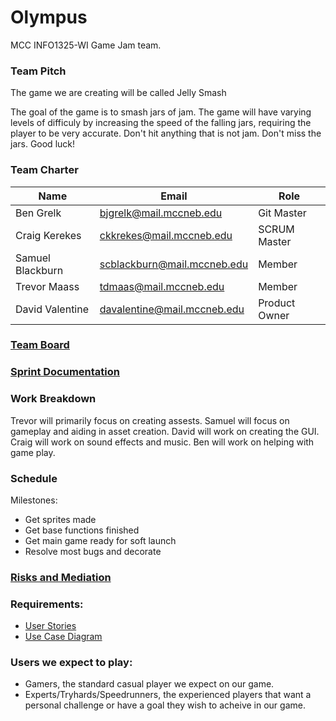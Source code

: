 # Olympus
MCC INFO1325-WI Game Jam team.


### Team Pitch
The game we are creating will be called Jelly Smash

The goal of the game is to smash jars of jam. The game will have varying levels of difficuly by increasing the speed of the falling jars, requiring the player to be very accurate. Don't hit anything that is not jam.
Don't miss the jars. Good luck!

### Team Charter


| Name             | Email                           | Role          |
|------------------|---------------------------------|---------------|
| Ben Grelk        | bjgrelk@mail.mccneb.edu         | Git Master    |
| Craig Kerekes    | ckkrekes@mail.mccneb.edu        | SCRUM Master  |
| Samuel Blackburn | scblackburn@mail.mccneb.edu     | Member        |
| Trevor Maass     | tdmaas@mail.mccneb.edu          | Member        | 
| David Valentine  | davalentine@mail.mccneb.edu     | Product Owner |


### [Team Board](https://github.com/orgs/MCC-Olympus/projects/1/views/1 "Game-Jam Project")

### [Sprint Documentation](https://docs.google.com/document/d/1SqVtzIEZ-mN01PpTQLqmuviYkzWliZHLwg00_Lh3g_I/edit "Sprint Documantation INFO 1321")

### Work Breakdown
Trevor will primarily focus on creating assests. 
Samuel will focus on gameplay and aiding in asset creation. 
David will work on creating the GUI. 
Craig will work on sound effects and music. 
Ben will work on helping with game play. 

### Schedule
Milestones:
* Get sprites made
* Get base functions finished
* Get main game ready for soft launch
* Resolve most bugs and decorate

### [Risks and Mediation](https://github.com/MCC-Olympus/.github/blob/main/IT-Risk-Assessment-Matrix-Template%20CKK%20-%20Copy.pdf "Risk")

### Requirements:
* [User Stories](https://docs.google.com/document/d/1v7QvZro_lRrO82Z4z-6r5MBBAxByQJID2SvQrkEEVt8/edit "User Stories")
* [Use Case Diagram](https://lucid.app/lucidchart/57968865-bd60-4936-9b4b-1db3e53b1f76/edit?invitationId=inv_3854d02d-1347-436c-a780-c65f9af37675&page=0_0# "Use Case Diagram")

### Users we expect to play:
* Gamers, the standard casual player we expect on our game.
* Experts/Tryhards/Speedrunners, the experienced players that want a personal challenge or have a goal they wish to acheive in our game.
